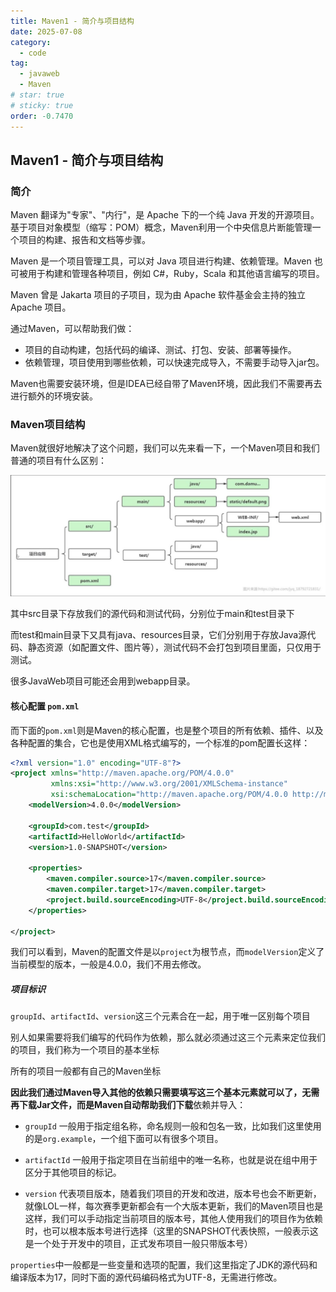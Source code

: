 ```yaml
---
title: Maven1 - 简介与项目结构
date: 2025-07-08
category:
  - code
tag:
  - javaweb
  - Maven
# star: true
# sticky: true
order: -0.7470
---
```


## Maven1 - 简介与项目结构

### 简介

Maven 翻译为"专家"、"内行"，是 Apache 下的一个纯 Java 开发的开源项目。基于项目对象模型（缩写：POM）概念，Maven利用一个中央信息片断能管理一个项目的构建、报告和文档等步骤。

Maven 是一个项目管理工具，可以对 Java 项目进行构建、依赖管理。Maven 也可被用于构建和管理各种项目，例如 C#，Ruby，Scala 和其他语言编写的项目。

Maven 曾是 Jakarta 项目的子项目，现为由 Apache 软件基金会主持的独立 Apache 项目。

通过Maven，可以帮助我们做：

- 项目的自动构建，包括代码的编译、测试、打包、安装、部署等操作。
- 依赖管理，项目使用到哪些依赖，可以快速完成导入，不需要手动导入jar包。

Maven也需要安装环境，但是IDEA已经自带了Maven环境，因此我们不需要再去进行额外的环境安装。

### Maven项目结构

Maven就很好地解决了这个问题，我们可以先来看一下，一个Maven项目和我们普通的项目有什么区别：

![alt text](./img/1.png)

其中src目录下存放我们的源代码和测试代码，分别位于main和test目录下

而test和main目录下又具有java、resources目录，它们分别用于存放Java源代码、静态资源（如配置文件、图片等），测试代码不会打包到项目里面，只仅用于测试。

很多JavaWeb项目可能还会用到webapp目录。

#### 核心配置 `pom.xml`

而下面的`pom.xml`则是Maven的核心配置，也是整个项目的所有依赖、插件、以及各种配置的集合，它也是使用XML格式编写的，一个标准的pom配置长这样：

```xml
<?xml version="1.0" encoding="UTF-8"?>
<project xmlns="http://maven.apache.org/POM/4.0.0"
         xmlns:xsi="http://www.w3.org/2001/XMLSchema-instance"
         xsi:schemaLocation="http://maven.apache.org/POM/4.0.0 http://maven.apache.org/xsd/maven-4.0.0.xsd">
    <modelVersion>4.0.0</modelVersion>

    <groupId>com.test</groupId>
    <artifactId>HelloWorld</artifactId>
    <version>1.0-SNAPSHOT</version>

    <properties>
        <maven.compiler.source>17</maven.compiler.source>
        <maven.compiler.target>17</maven.compiler.target>
        <project.build.sourceEncoding>UTF-8</project.build.sourceEncoding>
    </properties>

</project>
```

我们可以看到，Maven的配置文件是以`project`为根节点，而`modelVersion`定义了当前模型的版本，一般是4.0.0，我们不用去修改。

##### 项目标识

`groupId`、`artifactId`、`version`这三个元素合在一起，用于唯一区别每个项目

别人如果需要将我们编写的代码作为依赖，那么就必须通过这三个元素来定位我们的项目，我们称为一个项目的基本坐标

所有的项目一般都有自己的Maven坐标

**因此我们通过Maven导入其他的依赖只需要填写这三个基本元素就可以了，无需再下载Jar文件，而是Maven自动帮助我们下载**依赖并导入：

- `groupId` 一般用于指定组名称，命名规则一般和包名一致，比如我们这里使用的是`org.example`，一个组下面可以有很多个项目。

- `artifactId` 一般用于指定项目在当前组中的唯一名称，也就是说在组中用于区分于其他项目的标记。

- `version` 代表项目版本，随着我们项目的开发和改进，版本号也会不断更新，就像LOL一样，每次赛季更新都会有一个大版本更新，我们的Maven项目也是这样，我们可以手动指定当前项目的版本号，其他人使用我们的项目作为依赖时，也可以根本版本号进行选择（这里的SNAPSHOT代表快照，一般表示这是一个处于开发中的项目，正式发布项目一般只带版本号）

`properties`中一般都是一些变量和选项的配置，我们这里指定了JDK的源代码和编译版本为17，同时下面的源代码编码格式为UTF-8，无需进行修改。
